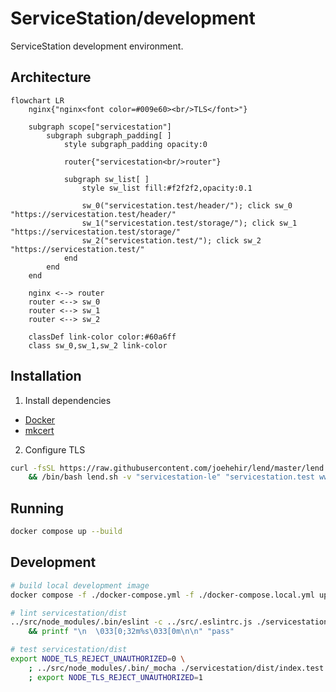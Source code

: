 # ServiceStation/development

ServiceStation development environment.

## Architecture

```mermaid
flowchart LR
    nginx{"nginx<font color=#009e60><br/>TLS</font>"}

    subgraph scope["servicestation"]
        subgraph subgraph_padding[ ]
            style subgraph_padding opacity:0

            router{"servicestation<br/>router"}

            subgraph sw_list[ ]
                style sw_list fill:#f2f2f2,opacity:0.1

                sw_0("servicestation.test/header/"); click sw_0 "https://servicestation.test/header/"
                sw_1("servicestation.test/storage/"); click sw_1 "https://servicestation.test/storage/"
                sw_2("servicestation.test/"); click sw_2 "https://servicestation.test/"
            end
        end
    end

    nginx <--> router
    router <--> sw_0
    router <--> sw_1
    router <--> sw_2

    classDef link-color color:#60a6ff
    class sw_0,sw_1,sw_2 link-color
```

## Installation

1. Install dependencies

* [Docker](https://docs.docker.com/desktop/)
* [mkcert](https://github.com/FiloSottile/mkcert)

2. Configure TLS

```sh
curl -fsSL https://raw.githubusercontent.com/joehehir/lend/master/lend.sh -o lend.sh \
    && /bin/bash lend.sh -v "servicestation-le" "servicestation.test www.servicestation.test"
```

## Running

```sh
docker compose up --build
```

## Development

```sh
# build local development image
docker compose -f ./docker-compose.yml -f ./docker-compose.local.yml up --build -V

# lint servicestation/dist
../src/node_modules/.bin/eslint -c ../src/.eslintrc.js ./servicestation/dist \
    && printf "\n  \033[0;32m%s\033[0m\n\n" "pass"

# test servicestation/dist
export NODE_TLS_REJECT_UNAUTHORIZED=0 \
    ; ../src/node_modules/.bin/_mocha ./servicestation/dist/index.test.js \
    ; export NODE_TLS_REJECT_UNAUTHORIZED=1
```
